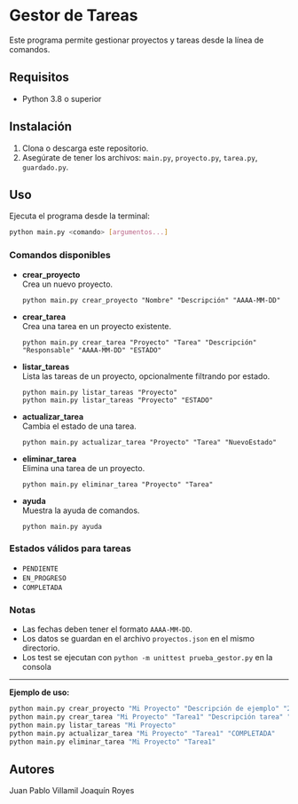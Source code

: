# Gestor de Tareas

Este programa permite gestionar proyectos y tareas desde la línea de comandos.

## Requisitos

- Python 3.8 o superior

## Instalación

1. Clona o descarga este repositorio.
2. Asegúrate de tener los archivos: `main.py`, `proyecto.py`, `tarea.py`, `guardado.py`.

## Uso

Ejecuta el programa desde la terminal:

```sh
python main.py <comando> [argumentos...]
```

### Comandos disponibles

- **crear_proyecto**  
  Crea un nuevo proyecto.
  ```
  python main.py crear_proyecto "Nombre" "Descripción" "AAAA-MM-DD"
  ```

- **crear_tarea**  
  Crea una tarea en un proyecto existente.
  ```
  python main.py crear_tarea "Proyecto" "Tarea" "Descripción" "Responsable" "AAAA-MM-DD" "ESTADO"
  ```

- **listar_tareas**  
  Lista las tareas de un proyecto, opcionalmente filtrando por estado.
  ```
  python main.py listar_tareas "Proyecto"
  python main.py listar_tareas "Proyecto" "ESTADO"
  ```

- **actualizar_tarea**  
  Cambia el estado de una tarea.
  ```
  python main.py actualizar_tarea "Proyecto" "Tarea" "NuevoEstado"
  ```

- **eliminar_tarea**  
  Elimina una tarea de un proyecto.
  ```
  python main.py eliminar_tarea "Proyecto" "Tarea"
  ```

- **ayuda**  
  Muestra la ayuda de comandos.
  ```
  python main.py ayuda
  ```

### Estados válidos para tareas

- `PENDIENTE`
- `EN_PROGRESO`
- `COMPLETADA`

### Notas

- Las fechas deben tener el formato `AAAA-MM-DD`.
- Los datos se guardan en el archivo `proyectos.json` en el mismo directorio.
- Los test se ejecutan con `python -m unittest prueba_gestor.py` en la consola

---

**Ejemplo de uso:**

```sh
python main.py crear_proyecto "Mi Proyecto" "Descripción de ejemplo" "2025-06-30"
python main.py crear_tarea "Mi Proyecto" "Tarea1" "Descripción tarea" "Juan" "2025-06-15" "PENDIENTE"
python main.py listar_tareas "Mi Proyecto"
python main.py actualizar_tarea "Mi Proyecto" "Tarea1" "COMPLETADA"
python main.py eliminar_tarea "Mi Proyecto" "Tarea1"
```

## Autores
Juan Pablo Villamil
Joaquín Royes
